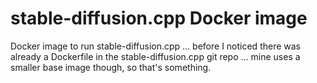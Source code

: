 # stable-diffusion.cpp Docker image

Docker image to run stable-diffusion.cpp ... before I noticed there was already a Dockerfile in the stable-diffusion.cpp git repo ... mine uses a smaller base image though, so that's something.
